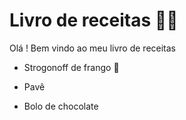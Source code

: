 # Livro de receitas :man_cook:

Olá ! Bem vindo ao meu livro de receitas

- Strogonoff de frango :clap:

- Pavê

- Bolo de chocolate
